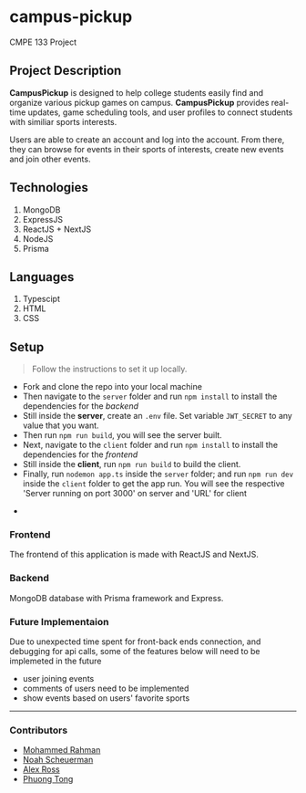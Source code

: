 # campus-pickup

CMPE 133 Project

## Project Description

**CampusPickup** is designed to help college students easily find and organize various pickup games on campus.
**CampusPickup** provides real-time updates, game scheduling tools, and user profiles to connect students with similiar sports interests.

Users are able to create an account and log into the account. From there, they can browse for events in their sports of interests, create new events and join other events.

## Technologies

1. MongoDB
2. ExpressJS
3. ReactJS + NextJS
4. NodeJS
5. Prisma

## Languages

1. Typescipt
2. HTML
3. CSS

## Setup

> Follow the instructions to set it up locally.
* Fork and clone the repo into your local machine
* Then navigate to the `server` folder and run `npm install` to install the dependencies for the _backend_
* Still inside the __server__, create an `.env` file. Set variable ```JWT_SECRET``` to any value that you want.
* Then run `npm run build`, you will see the server built.
* Next, navigate to the `client` folder and run `npm install` to install the dependencies for the _frontend_
* Still inside the __client__, run `npm run build` to build the client.
* Finally, run `nodemon app.ts` inside the `server` folder; and run `npm run dev` inside the `client` folder to get the app run. You will see the respective 'Server running on port 3000' on server and 'URL' for client
-

### Frontend

The frontend of this application is made with ReactJS and NextJS.

### Backend

MongoDB database with Prisma framework and Express.

### Future Implementaion
Due to unexpected time spent for front-back ends connection, and debugging for api calls, some of the features below will need to be implemeted in the future
* user joining events
* comments of users need to be implemented
* show events based on users' favorite sports
---

### Contributors

- [Mohammed Rahman](https://github.com)
- [Noah Scheuerman](https://github.com/noahsch19)
- [Alex Ross](https://github.com/aross2010)
- [Phuong Tong](https://github.com/YPhuong15)
